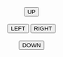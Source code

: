<!DOCTYPE html>
<html>
<head>
<meta name="viewport" content="width=device-width, initial-scale=1.0"/>
<style>
canvas {
    border:5px solid #000000;
    background-color: #00ffff;
}
</style>
</head>
<body onload="startGame()">
<script>

var orangeGamePiece;
var myObstacles = [];
var myScore;

function startGame() {
    orangeGamePiece = new component(60, 20, 'orange', 50, 150);
    myScore = new component("30px", "consolas", "black", 280, 40, "text");
    myGameArea.start();
}

var myGameArea = {
    canvas : document.createElement("canvas"),
    start : function() {
        this.canvas.width = 480;
        this.canvas.height = 270;
        this.context = this.canvas.getContext("2d");
        document.body.insertBefore(this.canvas, document.body.childNodes[0]);
        this.frameNo = 0;
        this.interval = setInterval(updateGameArea, 20);
    },
    clear : function() {
        this.context.clearRect(0, 0, this.canvas.width, this.canvas.height);
    },
    stop : function() {
        clearInterval(this.interval);
    }
}

function component(width, height, color, x, y, type) {
    this.type = type;
    this.width = width;
    this.height = height;
    this.x = x;
    this.y = y;
    this.speedX = 0;
    this.speedY = 0;
    this.update = function() {
      ctx = myGameArea.context;
      if (this.type == "text") {
        ctx.font = this.width + " " + this.height;
        ctx.fillStyle = color;
        ctx.fillText(this.text, this.x, this.y);
      } else {
        ctx.fillStyle = color;
        ctx.fillRect(this.x, this.y, this.width, this.height);
      }
    }
    this.newPos = function() {
        this.x += this.speedX;
        this.y += this.speedY;
    }
    this.crashWith = function(otherobj) {
        var myleft = this.x;
        var myright = this.x + (this.width);
        var mytop = this.y;
        var mybottom = this.y + (this.height);
        var otherleft = otherobj.x;
        var otherright = otherobj.x + (otherobj.width);
        var othertop = otherobj.y;
        var otherbottom = otherobj.y + (otherobj.height);
        var crash = true;
        if ((mybottom < othertop) ||
               (mytop > otherbottom) ||
               (myright < otherleft) ||
               (myleft > otherright)) {
            crash = false;
        }
        return crash;
    }
}

function updateGameArea() {
    var x, height, gap, minHeight, maxHeight, minGap, maxGap;
    for (i = 0; i < myObstacles.length; i += 1) {
        if (orangeGamePiece.crashWith(myObstacles[i])) {
            myGameArea.stop();
            return;
        }
    }
    myGameArea.clear();
    myGameArea.frameNo += 1;
    if (myGameArea.frameNo == 1 || everyinterval(150)) {
        x = myGameArea.canvas.width;
        minHeight = 20;
        maxHeight = 200;
        height = Math.floor(Math.random()*(maxHeight-minHeight+1)+minHeight);
        minGap = 50;
        maxGap = 120;
        gap = Math.floor(Math.random()*(maxGap-minGap+1)+minGap);
        myObstacles.push(new component(10, height, "green", x, 0));
        myObstacles.push(new component(10, x - height - gap, "green", x, height + gap));
    }
    for (i = 0; i < myObstacles.length; i += 1) {
        myObstacles[i].x += -1;
        myObstacles[i].update();
    }
    myScore.text="SCORE: " + myGameArea.frameNo;
    myScore.update();
    orangeGamePiece.newPos();
    orangeGamePiece.update();
}
function everyinterval(n) {
    if ((myGameArea.frameNo / n) % 1 == 0) {return true;}
    return false;
}

function moveup() {
    orangeGamePiece.speedY = -2;
}

function movedown() {
    orangeGamePiece.speedY = 2;
}

function moveleft () {
    orangeGamePiece.speedX = -2;
}

function moveright () {
    orangeGamePiece.speedX = 2;
}

function stopMove () {
    orangeGamePiece.speedX = 0;
    orangeGamePiece.speedY = 0;
}

</script>

<center><button onmousedown="moveup()" onmouseup="stopMove()" ontouchstart="moveup()">UP</button></center>
<br>
<center><button onmousedown="moveleft()" onmouseup="stopMove()" ontouchstart="moveleft()">LEFT</button> <button onmousedown="moveright()" onmouseup="stopMove()" ontouchstart="moveroght()">RIGHT</button></center>
<br>
<center><button onmousedown="movedown()" onmouseup="stopMove()" ontouchstart="movedown()">DOWN</button></center>
</body>
</html>

